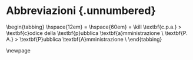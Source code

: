 # Abbreviazioni {.unnumbered}

\begin{tabbing}
\hspace{12em} \= \hspace{60em} \= \kill
\textbf{c.p.a.} \> \textbf{c}odice della \textbf{p}ubblica \textbf{a}mministrazione \\
\textbf{P. A.} \> \textbf{P}ubblica \textbf{A}mministrazione \\
\end{tabbing}

\newpage

